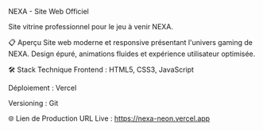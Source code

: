NEXA - Site Web Officiel

Site vitrine professionnel pour le jeu à venir NEXA.

📋 Aperçu
Site web moderne et responsive présentant l'univers gaming de NEXA. Design épuré, animations fluides et expérience utilisateur optimisée.

🛠 Stack Technique
Frontend : HTML5, CSS3, JavaScript

Déploiement : Vercel

Versioning : Git


🌐 Lien de Production
URL Live : https://nexa-neon.vercel.app
